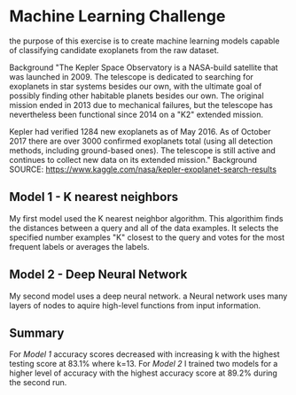 # Machine Learning Challenge 

the purpose of this exercise is to create machine learning models capable of classifying candidate exoplanets from the raw dataset.

Background
"The Kepler Space Observatory is a NASA-build satellite that was launched in 2009. The telescope is dedicated to searching for exoplanets in star systems besides our own, with the ultimate goal of possibly finding other habitable planets besides our own. The original mission ended in 2013 due to mechanical failures, but the telescope has nevertheless been functional since 2014 on a "K2" extended mission.

Kepler had verified 1284 new exoplanets as of May 2016. As of October 2017 there are over 3000 confirmed exoplanets total (using all detection methods, including ground-based ones). The telescope is still active and continues to collect new data on its extended mission." 
Background SOURCE: https://www.kaggle.com/nasa/kepler-exoplanet-search-results


## Model 1 - K nearest neighbors
My first model used the K nearest neighbor algorithm. 
This algorithim finds the distances between a query and all of the data examples. It selects the specified number examples "K" closest to the query and votes for the most frequent labels or averages the labels.

## Model 2 - Deep Neural Network 
My second model uses a deep neural network.
a Neural network uses many layers of nodes to aquire high-level functions from input information.

## Summary
For  *Model 1* accuracy scores decreased with increasing k with the highest testing score at 83.1% where k=13. For *Model 2* I trained two models for a higher level of accuracy with the highest accuracy score at 89.2% during the second run.  

